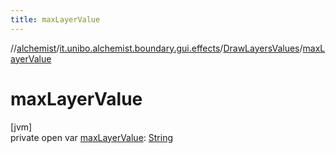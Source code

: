 ```yaml
---
title: maxLayerValue
---
```

//[alchemist](../../../index.html)/[it.unibo.alchemist.boundary.gui.effects](../index.html)/[DrawLayersValues](index.html)/[maxLayerValue](max-layer-value.html)



# maxLayerValue



[jvm]\
private open var [maxLayerValue](max-layer-value.html): [String](https://docs.oracle.com/javase/8/docs/api/java/lang/String.html)




